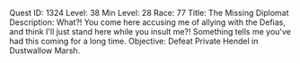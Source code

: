 Quest ID: 1324
Level: 38
Min Level: 28
Race: 77
Title: The Missing Diplomat
Description: What?! You come here accusing me of allying with the Defias, and think I'll just stand here while you insult me?! Something tells me you've had this coming for a long time.
Objective: Defeat Private Hendel in Dustwallow Marsh.
